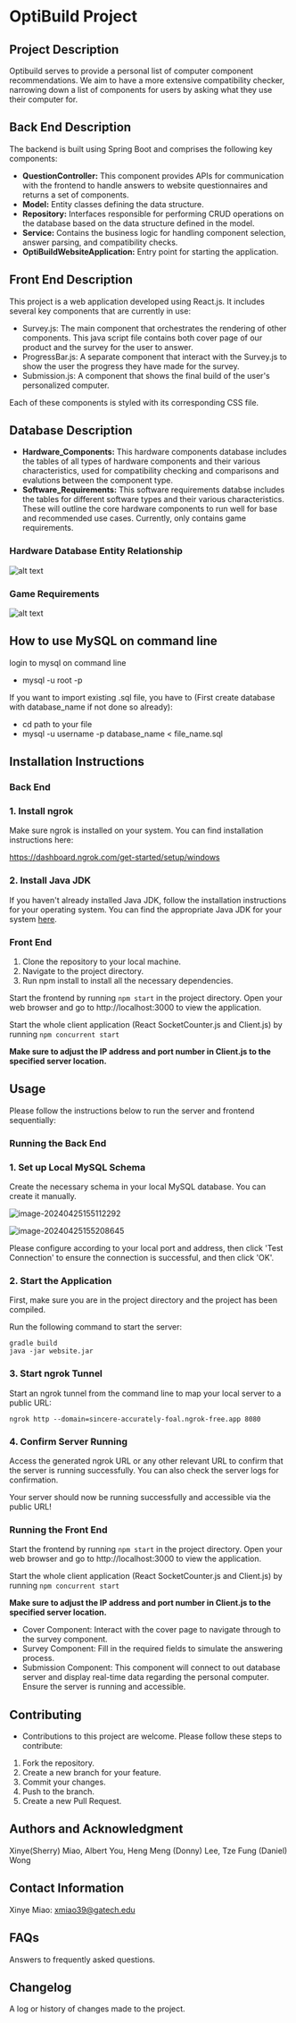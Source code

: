 # OptiBuild Project

## Project Description

Optibuild serves to provide a personal list of computer component recommendations. We aim to have a more extensive compatibility checker, narrowing down a list of components for users by asking what they use their computer for.

## Back End Description

The backend is built using Spring Boot and comprises the following key components:

- **QuestionController:** This component provides APIs for communication with the frontend to handle answers to website questionnaires and returns a set of components.
- **Model:** Entity classes defining the data structure.
- **Repository:** Interfaces responsible for performing CRUD operations on the database based on the data structure defined in the model.
- **Service:** Contains the business logic for handling component selection, answer parsing, and compatibility checks.
- **OptiBuildWebsiteApplication:** Entry point for starting the application.

## Front End Description

This project is a web application developed using React.js. It includes several key components that are currently in use:

* Survey.js: The main component that orchestrates the rendering of other components. This java script file contains both cover page of our product and the survey for the user to answer. 
* ProgressBar.js: A separate component that interact with the Survey.js to show the user the progress they have made for the survey. 
* Submission.js: A component that shows the final build of the user's personalized computer. 

Each of these components is styled with its corresponding CSS file.

## Database Description

- **Hardware_Components:** This hardware components database includes the tables of all types of hardware components and their various characteristics, used for compatibility checking and comparisons and evalutions between the component type. 
- **Software_Requirements:** This software requirements databse includes the tables for different software types and their various characteristics. These will outline the core hardware components to run well for base and recommended use cases. Currently, only contains game requirements.

### Hardware Database Entity Relationship
![alt text](https://github.com/OptiBuild/OptiBuild/blob/main/databases/images/Hardware_Components.png)

### Game Requirements
![alt text](https://github.com/OptiBuild/OptiBuild/blob/main/databases/images/Game_Requirements_Table.png)

## How to use MySQL on command line
login to mysql on command line
* mysql -u root -p

If you want to import existing .sql file, you have to (First create database with database_name if not done so already):
* cd path to your file
* mysql -u username -p database_name < file_name.sql

## Installation Instructions

### Back End

### 1. Install ngrok

Make sure ngrok is installed on your system. You can find installation instructions here:

https://dashboard.ngrok.com/get-started/setup/windows

### 2. Install Java JDK

If you haven't already installed Java JDK, follow the installation instructions for your operating system. You can find the appropriate Java JDK for your system [here](https://www.oracle.com/java/technologies/javase-jdk11-downloads.html).

### Front End

1. Clone the repository to your local machine.
2. Navigate to the project directory.
3. Run npm install to install all the necessary dependencies.

Start the frontend by running `npm start` in the project directory. Open your web browser and go to http://localhost:3000 to view the application.

Start the whole client application (React SocketCounter.js and Client.js) by running `npm concurrent start`

**Make sure to adjust the IP address and port number in Client.js to the specified server location.**

## Usage

Please follow the instructions below to run the server and frontend sequentially:

### Running the Back End

### 1. Set up Local MySQL Schema

Create the necessary schema in your local MySQL database. You can create it manually.

![image-20240425155112292](C:\Users\xinye\AppData\Roaming\Typora\typora-user-images\image-20240425155112292.png)

![image-20240425155208645](C:\Users\xinye\AppData\Roaming\Typora\typora-user-images\image-20240425155208645.png)

Please configure according to your local port and address, then click 'Test Connection' to ensure the connection is successful, and then click 'OK'.

### 2. Start the Application

First, make sure you are in the project directory and the project has been compiled.

Run the following command to start the server:

```
gradle build
java -jar website.jar
```

### 3. Start ngrok Tunnel

Start an ngrok tunnel from the command line to map your local server to a public URL:

```
ngrok http --domain=sincere-accurately-foal.ngrok-free.app 8080
```

### 4. Confirm Server Running

Access the generated ngrok URL or any other relevant URL to confirm that the server is running successfully. You can also check the server logs for confirmation.

Your server should now be running successfully and accessible via the public URL!

### Running the Front End

Start the frontend by running `npm start` in the project directory. Open your web browser and go to http://localhost:3000 to view the application.

Start the whole client application (React SocketCounter.js and Client.js) by running `npm concurrent start`

**Make sure to adjust the IP address and port number in Client.js to the specified server location.**

* Cover Component: Interact with the cover page to navigate through to the survey component. 
* Survey Component: Fill in the required fields to simulate the answering process.
* Submission Component: This component will connect to out database server and display real-time data regarding the personal computer. Ensure the server is running and accessible.

## Contributing

* Contributions to this project are welcome. Please follow these steps to contribute:

1. Fork the repository.
2. Create a new branch for your feature.
3. Commit your changes.
4. Push to the branch.
5. Create a new Pull Request.

## Authors and Acknowledgment

Xinye(Sherry) Miao, Albert You, Heng Meng (Donny) Lee, Tze Fung (Daniel) Wong 

## Contact Information

 Xinye Miao: xmiao39@gatech.edu

## FAQs

Answers to frequently asked questions.

## Changelog

A log or history of changes made to the project.
